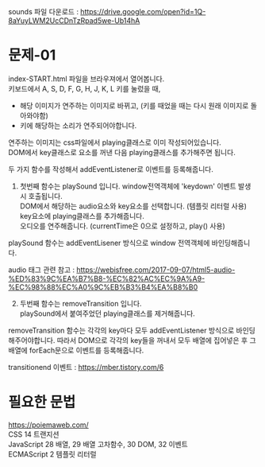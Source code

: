 sounds 파일 다운로드 : <https://drive.google.com/open?id=1Q-8aYuyLWM2UcCDnTzRpad5we-Ub14hA>

# 문제-01
index-START.html 파일을 브라우져에서 열어봅니다.   
키보드에서 A, S, D, F, G, H, J, K, L 키를 눌렀을 때,   
- 해당 이미지가 연주하는 이미지로 바뀌고, (키를 때었을 때는 다시 원래 이미지로 돌아와야함)
- 키에 해당하는 소리가 연주되어야합니다.

연주하는 이미지는 css파일에서 playing클래스로 이미 작성되어있습니다.   
DOM에서 key클래스로 요소를 꺼낸 다음 playing클래스를 추가해주면 됩니다.   

두 가지 함수를 작성해서 addEventListener로 이벤트를 등록해줍니다.

1. 첫번째 함수는 playSound 입니다. window전역객체에 'keydown' 이벤트 발생 시 호출됩니다.   
DOM에서 해당하는 audio요소와 key요소를 선택합니다. (템플릿 리터럴 사용)   
key요소에 playing클래스를 추가해줍니다.   
오디오를 연주해줍니다. (currentTime은 0으로 설정하고, play() 사용)   

playSound 함수는 addEventLisener 방식으로 window 전역객체에 바인딩해줍니다.

audio 태그 관련 참고 : <https://webisfree.com/2017-09-07/html5-audio-%ED%83%9C%EA%B7%B8-%EC%82%AC%EC%9A%A9-%EC%98%88%EC%A0%9C%EB%B3%B4%EA%B8%B0>   


2. 두번째 함수는 removeTransition 입니다.   
playSound에서 붙여주었던 playing클래스를 제거해줍니다.

removeTransition 함수는 각각의 key마다 모두 addEventListener 방식으로 바인딩해주어야합니다. 따라서 DOM으로 각각의 key들을 꺼내서 모두 배열에 집어넣은 후 그 배열에 forEach문으로 이벤트를 등록해줍니다.

transitionend 이벤트 : <https://mber.tistory.com/6>




# 필요한 문법
<https://poiemaweb.com/>   
CSS 14 트랜지션   
JavaScript 28 배열, 29 배열 고차함수, 30 DOM, 32 이벤트   
ECMAScript 2 템플릿 리터럴

